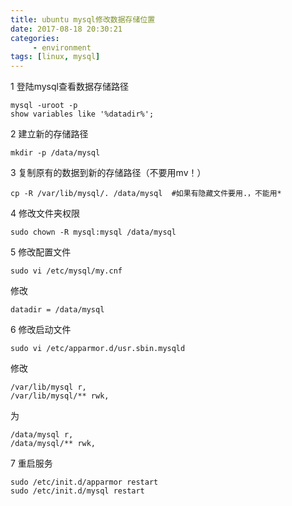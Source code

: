 ```yaml
---
title: ubuntu mysql修改数据存储位置
date: 2017-08-18 20:30:21
categories:
	 - environment
tags: [linux, mysql]
---
```


1 登陆mysql查看数据存储路径
```
mysql -uroot -p
show variables like '%datadir%';
```

<!-- more --> 

2 建立新的存储路径
```
mkdir -p /data/mysql
```

3 复制原有的数据到新的存储路径（不要用mv！）
```
cp -R /var/lib/mysql/. /data/mysql  #如果有隐藏文件要用.，不能用*
```

4 修改文件夹权限
```
sudo chown -R mysql:mysql /data/mysql
```

5 修改配置文件
```
sudo vi /etc/mysql/my.cnf
```

修改
```
datadir = /data/mysql
```


6 修改启动文件
```
sudo vi /etc/apparmor.d/usr.sbin.mysqld
```

修改
```
/var/lib/mysql r,
/var/lib/mysql/** rwk,
```

为
```
/data/mysql r,
/data/mysql/** rwk,
```

7 重启服务

```
sudo /etc/init.d/apparmor restart
sudo /etc/init.d/mysql restart
```